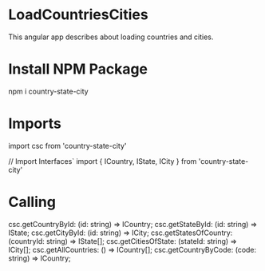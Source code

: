 # LoadCountriesCities
This angular app describes about loading countries and cities.


# Install NPM Package
npm i country-state-city

# Imports
import csc from 'country-state-city'
 
// Import Interfaces`
import { ICountry, IState, ICity } from 'country-state-city'

# Calling
csc.getCountryById: (id: string) => ICountry;
csc.getStateById: (id: string) => IState;
csc.getCityById: (id: string) => ICity;
csc.getStatesOfCountry: (countryId: string) => IState[];
csc.getCitiesOfState: (stateId: string) => ICity[];
csc.getAllCountries: () => ICountry[];
csc.getCountryByCode: (code: string) => ICountry;
